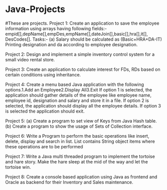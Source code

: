 # Java-Projects
#These are projects.
Project 1:
Create an application to save the employee information using arrays having following fields:- empid[],depName[],empDes,empName[],dateJoin[],basic[],hra[],it[], DesCodes[]. Tasks:- (a) Salary should be calculated as (Basic+HRA+DA-IT) Printing designation and da according to employee designation.

Project 2:
Design and implement a simple inventory control system for a small video rental store.

Project 3:
Create an application to calculate interest for FDs, RDs based on certain conditions using inheritance.

Project 4:
Create a menu based Java application with the following options.1.Add an Employee2.Display All3.Exit If option 1 is selected, the application should gather details of the employee like employee name, employee id, designation and salary and store it in a file. If option 2 is selected, the application should display all the employee details. If option 3 is selected the application should exit.

Project 5:
(a) Create a program to set view of Keys from Java Hash table. (b) Create a program to show the usage of Sets of Collection interface.

Project 6:
Write a Program to perform the basic operations like insert, delete, display and search in list. List contains String object items where these operations are to be performed

Project 7:
Write a Java multi threaded program to implement the tortoise and hare story. Make the hare sleep at the mid of the way and let the tortoise win.

Project 8:
Create a console based application using Java as frontend and Oracle as backend for their Inventory and Sales maintenance.
